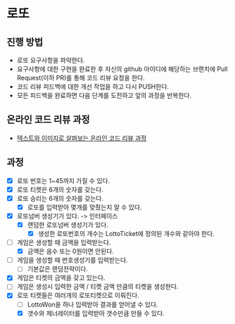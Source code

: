 # 로또
## 진행 방법
* 로또 요구사항을 파악한다.
* 요구사항에 대한 구현을 완료한 후 자신의 github 아이디에 해당하는 브랜치에 Pull Request(이하 PR)를 통해 코드 리뷰 요청을 한다.
* 코드 리뷰 피드백에 대한 개선 작업을 하고 다시 PUSH한다.
* 모든 피드백을 완료하면 다음 단계를 도전하고 앞의 과정을 반복한다.

## 온라인 코드 리뷰 과정
* [텍스트와 이미지로 살펴보는 온라인 코드 리뷰 과정](https://github.com/next-step/nextstep-docs/tree/master/codereview)

## 과정
- [X] 로또 번호는 1~45까지 가질 수 있다.
- [X] 로또 티켓은 6개의 숫자를 갖는다.
- [X] 로또 승리는 6개의 숫자를 갖는다.
    - [X] 로또를 입력받아 몇개를 맞췄는지 알 수 있다.
- [X] 로또넘버 생성기가 있다. -> 인터페이스
    - [X] 랜덤한 로또넘버 생성기가 있다.
      - [X] 생성한 로또번호의 개수는 LottoTicket에 정의된 개수와 같아야 한다.
- [ ] 게임은 생성할 때 금액을 입력받는다.
    - [X] 금액은 음수 또는 0원이면 안된다.
- [ ] 게임을 생성할 때 번호생성기를 입력받는다.
    - [ ] 기본값은 랜덤전략이다. 
- [X] 게임은 티켓의 금액을 갖고 있는다.
- [ ] 게임은 생성시 입력한 금액 / 티켓 금액 만큼의 티켓을 생성한다.
- [X] 로또 티켓들은 여러개의 로또티켓으로 이뤄진다.
    - [ ] LottoWon을 하나 입력받아 결과를 얻어낼 수 있다.
    - [X] 갯수와 제너레이터를 입력받아 갯수만큼 만들 수 있다.